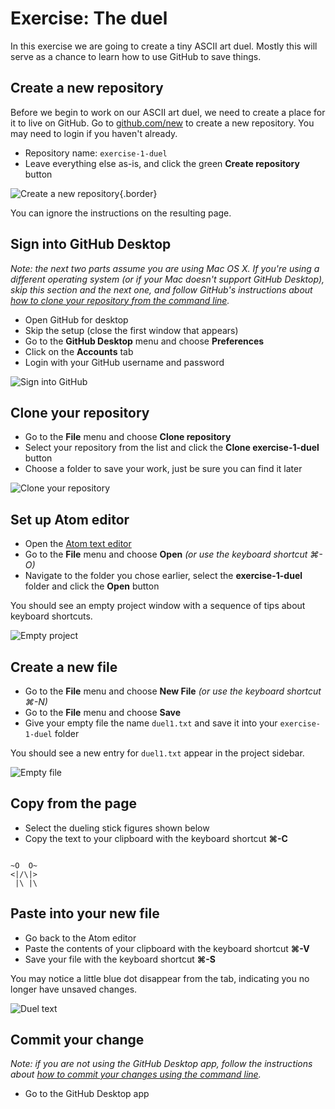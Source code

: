 # Exercise: The duel

In this exercise we are going to create a tiny ASCII art duel. Mostly this will serve as a chance to learn how to use GitHub to save things.

## Create a new repository

Before we begin to work on our ASCII art duel, we need to create a place for it to live on GitHub. Go to [github.com/new](https://github.com/new) to create a new repository. You may need to login if you haven't already.

* Repository name: `exercise-1-duel`
* Leave everything else as-is, and click the green __Create repository__ button

![Create a new repository](http://phiffer.org/scripting/week2/images/create-repository.jpg){.border}

You can ignore the instructions on the resulting page.

## Sign into GitHub Desktop

*Note: the next two parts assume you are using Mac OS X. If you're using a different operating system (or if your Mac doesn't support GitHub Desktop), skip this section and the next one, and follow GitHub's instructions about [how to clone your repository from the command line](https://help.github.com/articles/cloning-a-repository/).*

* Open GitHub for desktop
* Skip the setup (close the first window that appears)
* Go to the __GitHub Desktop__ menu and choose __Preferences__
* Click on the __Accounts__ tab
* Login with your GitHub username and password

![Sign into GitHub](http://phiffer.org/scripting/week2/images/sign-in.jpg)

## Clone your repository

* Go to the __File__ menu and choose __Clone repository__
* Select your repository from the list and click the __Clone exercise-1-duel__ button
* Choose a folder to save your work, just be sure you can find it later

![Clone your repository](http://phiffer.org/scripting/week2/images/clone-repository.jpg)

## Set up Atom editor

* Open the [Atom text editor](https://atom.io/)
* Go to the __File__ menu and choose __Open__ *(or use the keyboard shortcut ⌘-O)*
* Navigate to the folder you chose earlier, select the __exercise-1-duel__ folder and click the __Open__ button

You should see an empty project window with a sequence of tips about keyboard shortcuts.

![Empty project](http://phiffer.org/scripting/week2/images/empty-project.jpg)

## Create a new file

* Go to the __File__ menu and choose __New File__ *(or use the keyboard shortcut ⌘-N)*
* Go to the __File__ menu and choose __Save__
* Give your empty file the name `duel1.txt` and save it into your `exercise-1-duel` folder

You should see a new entry for `duel1.txt` appear in the project sidebar.

![Empty file](http://phiffer.org/scripting/week2/images/empty-file.jpg)

## Copy from the page

* Select the dueling stick figures shown below
* Copy the text to your clipboard with the keyboard shortcut __⌘-C__

```

~O  O~
<|/\|>
 |\ |\

```

## Paste into your new file

* Go back to the Atom editor
* Paste the contents of your clipboard with the keyboard shortcut __⌘-V__
* Save your file with the keyboard shortcut __⌘-S__

You may notice a little blue dot disappear from the tab, indicating you no longer have unsaved changes.

![Duel text](http://phiffer.org/scripting/week2/images/duel-txt.jpg)

## Commit your change

*Note: if you are not using the GitHub Desktop app, follow the instructions about [how to commit your changes using the command line]().*

* Go to the GitHub Desktop app
